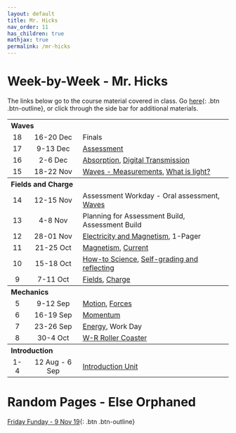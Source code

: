 ```yaml
---
layout: default
title: Mr. Hicks
nav_order: 11
has_children: true
mathjax: true
permalink: /mr-hicks
---
```

# Week-by-Week - Mr. Hicks
The links below go to the course material covered in class.
Go [here](/index){: .btn .btn-outline}, or click through the side bar for additional materials.
<table>
  <tr>
    <th colspan="3" align="left">Waves</th>
  </tr>
  <tr>
    <td align="center">18</td>
    <td align="center">16-20 Dec</td>
    <td>Finals</td>
  </tr>
  <tr>
    <td align="center">17</td>
    <td align="center">9-13 Dec</td>
    <td><a href="/units/3 waves/7 assessment">Assessment</a></td>
  </tr>
  <tr>
    <td align="center">16</td>
    <td align="center">2-6 Dec</td>
    <td><a href="/units/3 waves/5 absorption">Absorption</a>,
      <a href="/units/3 waves/6 digital">Digital Transmission</a></td>
  </tr>
  <tr>
    <td align="center">15</td>
    <td align="center">18-22 Nov</td>
    <td><a href="/units/3 waves/3 waves measure">Waves - Measurements</a>,
      <a href="/units/3 waves/4 particle wave duality">What is light?</a></td>
  </tr>
  <tr>
    <th colspan="3" align="left">Fields and Charge</th>
  </tr>
  <tr>
    <td align="center">14</td>
    <td align="center">12-15 Nov</td>
    <td>Assessment Workday - Oral assessment, <a href="/units/3 waves/2 waves describe">Waves</a></td>
  </tr>
  <tr>
    <td align="center">13</td>
    <td align="center">4-8 Nov</td>
    <td>Planning for Assessment Build, Assessment Build</td>
  </tr>
  <tr>
    <td align="center">12</td>
    <td align="center">28-01 Nov</td>
    <td><a href='/mr-hicks#electricity-and-magnetism'>Electricity and Magnetism</a>, 1-Pager</td>
  </tr>
  <tr>
    <td align="center">11</td>
    <td align="center">21-25 Oct</td>
    <td><a href='/mr-hicks#electricity-and-magnetism'>Magnetism</a>, <a href='/mr-hicks#current'>Current</a></td>
  </tr>
  <tr>
    <td align="center">10</td>
    <td align="center">15-18 Oct</td>
    <td><a href='/mr-hicks#how-to-science'>How-to Science</a>, <a href='/mr-hicks#self-grading-and-reflecting'>Self-grading and reflecting</a></td>
  </tr>
  <tr>
    <td align="center">9</td>
    <td align="center">7-11 Oct</td>
    <td><a href='/mr-hicks#fields'>Fields</a>, <a href='/mr-hicks#charge'>Charge</a></td>
  </tr>
  <tr>
    <th colspan="3" align="left">Mechanics</th>
  </tr>
  <tr>
    <td align="center">5</td>
    <td align="center">9-12 Sep</td>
    <td><a href='/mr-hicks#motion'>Motion</a>, <a href='/mr-hicks#forces'>Forces</a></td>
  </tr>
  <tr>
    <td align="center">6</td>
    <td align="center">16-19 Sep</td>
    <td><a href='/mr-hicks#momentum'>Momentum</a></td>
  </tr>
  <tr>
    <td align="center">7</td>
    <td align="center">23-26 Sep</td>
    <td><a href='/mr-hicks#energy'>Energy</a>, Work Day</td>
  </tr>
  <tr>
    <td align="center">8</td>
    <td align="center">30-4 Oct</td>
    <td><a href='/mr-hicks#roller-coaster'>W-R Roller Coaster</a></td>
  </tr>
  <tr>
    <th colspan="3" align="left">Introduction</th>
  </tr>
  <tr>
    <td align="center">1-4</td>
    <td align="center">12 Aug - 6 Sep</td>
    <td><a href='/mr-hicks#introduction-unit'>Introduction Unit</a></td>
  </tr>
</table>

# Random Pages - Else Orphaned
[Friday Funday - 9 Nov 19](/fundays/191108-electricity){: .btn .btn-outline}